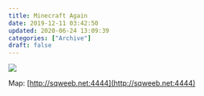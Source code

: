 ```yaml
---
title: Minecraft Again
date: 2019-12-11 03:42:50
updated: 2020-06-24 13:09:39
categories: ["Archive"]
draft: false
---
```


<a href="https://minecraft-mp.com/server-s239994" target="_blank"><img src="https://minecraft-mp.com/banner-239994-5.png" border="0"></a>

Map: [http://sqweeb.net:4444](http://sqweeb.net:4444)